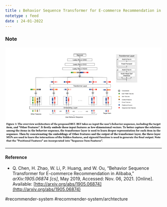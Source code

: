 ```yaml
---
title : Behavior Sequence Transformer for E-commerce Recommendation in Alibaba
notetype : feed
date : 24-01-2022
---
```


### Note


![bst-ranker](/assets/img/bst-ranker.png)


---
#### Reference
- Q. Chen, H. Zhao, W. Li, P. Huang, and W. Ou, “Behavior Sequence Transformer for E-commerce Recommendation in Alibaba,” _arXiv:1905.06874 [cs]_, May 2019, Accessed: Nov. 06, 2021. [Online]. Available: [http://arxiv.org/abs/1905.06874](http://arxiv.org/abs/1905.06874)

#recommender-system #recommender-system/archtecture  